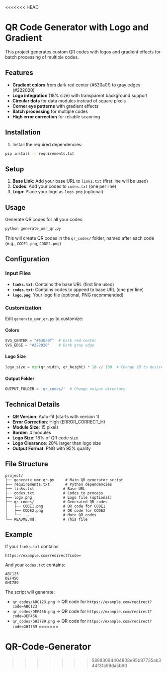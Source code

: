 <<<<<<< HEAD
# QR Code Generator with Logo and Gradient

This project generates custom QR codes with logos and gradient effects for batch processing of multiple codes.

## Features

- **Gradient colors** from dark red center (#530a0f) to gray edges (#222020)
- **Logo integration** (18% size) with transparent background support
- **Circular dots** for data modules instead of square pixels
- **Corner eye patterns** with gradient effects
- **Batch processing** for multiple codes
- **High error correction** for reliable scanning

## Installation

1. Install the required dependencies:
```bash
pip install -r requirements.txt
```

## Setup

1. **Base Link**: Add your base URL to `links.txt` (first line will be used)
2. **Codes**: Add your codes to `codes.txt` (one per line)
3. **Logo**: Place your logo as `logo.png` (optional)

## Usage

Generate QR codes for all your codes:
```bash
python generate_umr_qr.py
```

This will create QR codes in the `qr_codes/` folder, named after each code (e.g., `CODE1.png`, `CODE2.png`)

## Configuration

### Input Files

- **`links.txt`**: Contains the base URL (first line used)
- **`codes.txt`**: Contains codes to append to base URL (one per line)
- **`logo.png`**: Your logo file (optional, PNG recommended)

### Customization

Edit `generate_umr_qr.py` to customize:

#### Colors
```python
SVG_CENTER = "#530a0f"  # Dark red center
SVG_EDGE = "#222020"    # Dark gray edge
```

#### Logo Size
```python
logo_size = min(qr_width, qr_height) * 18 // 100  # Change 18 to desired %
```

#### Output Folder
```python
OUTPUT_FOLDER = 'qr_codes/'  # Change output directory
```

## Technical Details

- **QR Version**: Auto-fit (starts with version 1)
- **Error Correction**: High (ERROR_CORRECT_H)
- **Module Size**: 15 pixels
- **Border**: 4 modules
- **Logo Size**: 18% of QR code size
- **Logo Clearance**: 20% larger than logo size
- **Output Format**: PNG with 95% quality

## File Structure
```
project/
├── generate_umr_qr.py     # Main QR generator script
├── requirements.txt       # Python dependencies
├── links.txt             # Base URL
├── codes.txt             # Codes to process
├── logo.png              # Logo file (optional)
├── qr_codes/             # Generated QR codes
│   ├── CODE1.png         # QR code for CODE1
│   ├── CODE2.png         # QR code for CODE2
│   └── ...               # More QR codes
└── README.md             # This file
```

## Example

If your `links.txt` contains:
```
https://example.com/redirect?code=
```

And your `codes.txt` contains:
```
ABC123
DEF456
GHI789
```

The script will generate:
- `qr_codes/ABC123.png` → QR code for `https://example.com/redirect?code=ABC123`
- `qr_codes/DEF456.png` → QR code for `https://example.com/redirect?code=DEF456`
- `qr_codes/GHI789.png` → QR code for `https://example.com/redirect?code=GHI789`
=======
# QR-Code-Generator
>>>>>>> 58983094404808e95b87735ab344f31a98da5b90
